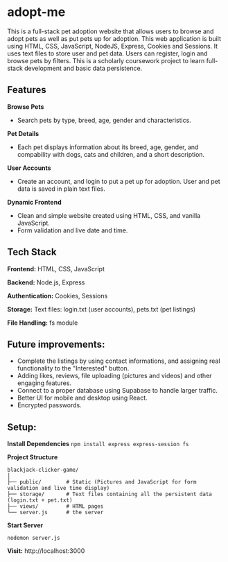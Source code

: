 # adopt-me
This is a full-stack pet adoption website that allows users to browse and adopt pets as well as put pets up for adoption. This web application is built using HTML, CSS, JavaScript, NodeJS, Express, Cookies and Sessions. It uses text files to store user and pet data. Users can register, login and browse pets by filters. This is a scholarly coursework project to learn full-stack development and basic data persistence.

## Features

**Browse Pets**
- Search pets by type, breed, age, gender and characteristics.

**Pet Details**
- Each pet displays information about its breed, age, gender, and compability with dogs, cats and children, and a short description.

**User Accounts**
- Create an account, and login to put a pet up for adoption. User and pet data is saved in plain text files.

**Dynamic Frontend**
- Clean and simple website created using HTML, CSS, and vanilla JavaScript.
- Form validation and live date and time.

## Tech Stack

**Frontend:** HTML, CSS, JavaScript

**Backend:** Node.js, Express

**Authentication:** Cookies, Sessions

**Storage:** Text files: login.txt (user accounts), pets.txt (pet listings)  

**File Handling:** fs module 

## Future improvements:
- Complete the listings by using contact informations, and assigning real functionality to the "Interested" button.
- Adding likes, reviews, file uploading (pictures and videos) and other engaging features.
- Connect to a proper database using Supabase to handle larger traffic.
- Better UI for mobile and desktop using React.
- Encrypted passwords.

## Setup:

**Install Dependencies**
```npm install express express-session fs```

**Project Structure**
```
blackjack-clicker-game/
│
├── public/        # Static (Pictures and JavaScript for form validation and live time display)
├── storage/       # Text files containing all the persistent data (login.txt + pet.txt)
├── views/         # HTML pages
└── server.js      # the server
```

**Start Server**
```
nodemon server.js
```

**Visit:** http://localhost:3000

